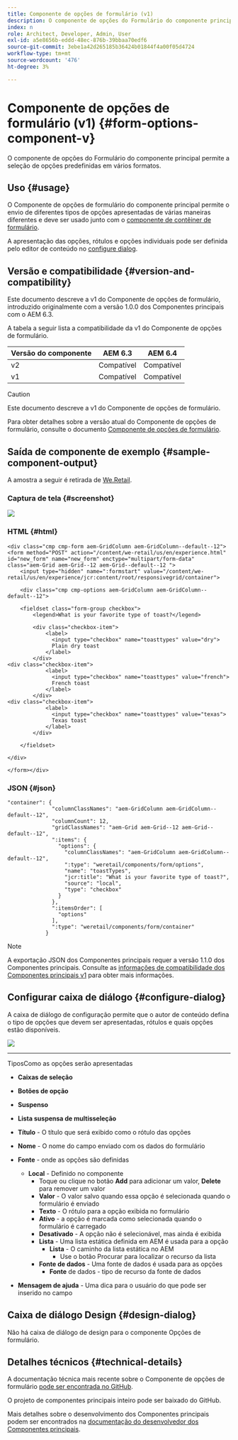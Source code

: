 ```yaml
---
title: Componente de opções de formulário (v1)
description: O componente de opções do Formulário do componente principal permite a seleção de opções predefinidas em vários formatos.
index: n
role: Architect, Developer, Admin, User
exl-id: a5e8656b-eddd-48ec-876b-39bbaa70edf6
source-git-commit: 3ebe1a42d265185b36424b01844f4a00f05d4724
workflow-type: tm+mt
source-wordcount: '476'
ht-degree: 3%

---
```


# Componente de opções de formulário (v1) {#form-options-component-v}

O componente de opções do Formulário do componente principal permite a seleção de opções predefinidas em vários formatos.

## Uso {#usage}

O Componente de opções de formulário do componente principal permite o envio de diferentes tipos de opções apresentadas de várias maneiras diferentes e deve ser usado junto com o [componente de contêiner de formulário](form-container-v1.md).

A apresentação das opções, rótulos e opções individuais pode ser definida pelo editor de conteúdo no [configure dialog](#configure-dialog).

## Versão e compatibilidade {#version-and-compatibility}

Este documento descreve a v1 do Componente de opções de formulário, introduzido originalmente com a versão 1.0.0 dos Componentes principais com o AEM 6.3.

A tabela a seguir lista a compatibilidade da v1 do Componente de opções de formulário.

| Versão do componente | AEM 6.3 | AEM 6.4 |
|--- |--- |--- |
| v2 | Compatível | Compatível |
| v1 | Compatível | Compatível |

>[!CAUTION]
>
>Este documento descreve a v1 do Componente de opções de formulário.
>
>Para obter detalhes sobre a versão atual do Componente de opções de formulário, consulte o documento [Componente de opções de formulário](/help/components/forms/form-options.md).

## Saída de componente de exemplo {#sample-component-output}

A amostra a seguir é retirada de [We.Retail](https://helpx.adobe.com/experience-manager/6-4/sites/developing/using/we-retail.html).

### Captura de tela {#screenshot}

![](/help/assets/chlimage_1-89.png)

### HTML {#html}

```
<div class="cmp cmp-form aem-GridColumn aem-GridColumn--default--12">
<form method="POST" action="/content/we-retail/us/en/experience.html" id="new_form" name="new_form" enctype="multipart/form-data" class="aem-Grid aem-Grid--12 aem-Grid--default--12 ">
    <input type="hidden" name=":formstart" value="/content/we-retail/us/en/experience/jcr:content/root/responsivegrid/container">
    
    <div class="cmp cmp-options aem-GridColumn aem-GridColumn--default--12">

    <fieldset class="form-group checkbox">
        <legend>What is your favorite type of toast?</legend>
        
        <div class="checkbox-item">
            <label>
              <input type="checkbox" name="toasttypes" value="dry">
              Plain dry toast
            </label>
        </div>
<div class="checkbox-item">
            <label>
              <input type="checkbox" name="toasttypes" value="french">
              French toast
            </label>
        </div>
<div class="checkbox-item">
            <label>
              <input type="checkbox" name="toasttypes" value="texas">
              Texas toast
            </label>
        </div>

    </fieldset>
    
</div>
    
</form></div>
```

### JSON  {#json}

```
"container": {
              "columnClassNames": "aem-GridColumn aem-GridColumn--default--12",
              "columnCount": 12,
              "gridClassNames": "aem-Grid aem-Grid--12 aem-Grid--default--12",
              ":items": {
                "options": {
                  "columnClassNames": "aem-GridColumn aem-GridColumn--default--12",
                  ":type": "weretail/components/form/options",
                  "name": "toastTypes",
                  "jcr:title": "What is your favorite type of toast?",
                  "source": "local",
                  "type": "checkbox"
                }
              },
              ":itemsOrder": [
                "options"
              ],
              ":type": "weretail/components/form/container"
            }
```

>[!NOTE]
>
>A exportação JSON dos Componentes principais requer a versão 1.1.0 dos Componentes principais. Consulte as [informações de compatibilidade dos Componentes principais v1](/help/versions.md) para obter mais informações.

## Configurar caixa de diálogo {#configure-dialog}

A caixa de diálogo de configuração permite que o autor de conteúdo defina o tipo de opções que devem ser apresentadas, rótulos e quais opções estão disponíveis.

![](/help/assets/chlimage_1-90.png)

* ****
TiposComo as opções serão apresentadas

   * **Caixas de seleção**
   * **Botões de opção**
   * **Suspenso**
   * **Lista suspensa de multisseleção**

* **Título**  - O título que será exibido como o rótulo das opções
* **Nome**  - O nome do campo enviado com os dados do formulário
* **Fonte**  - onde as opções são definidas

   * **Local**  - Definido no componente
      * Toque ou clique no botão **Add** para adicionar um valor, **Delete** para remover um valor
      * **Valor**  - O valor salvo quando essa opção é selecionada quando o formulário é enviado
      * **Texto**  - O rótulo para a opção exibida no formulário
      * **Ativo**  - a opção é marcada como selecionada quando o formulário é carregado
      * **Desativado**  - A opção não é selecionável, mas ainda é exibida
      * **Lista**  - Uma lista estática definida em AEM é usada para a opção
         * **Lista**  - O caminho da lista estática no AEM
            * Use o botão Procurar para localizar o recurso da lista
      * **Fonte de dados**  - Uma fonte de dados é usada para as opções
         * **Fonte**  de dados - tipo de recurso da fonte de dados
* **Mensagem de ajuda**  - Uma dica para o usuário do que pode ser inserido no campo

## Caixa de diálogo Design {#design-dialog}

Não há caixa de diálogo de design para o componente Opções de formulário.

## Detalhes técnicos {#technical-details}

A documentação técnica mais recente sobre o Componente de opções de formulário [pode ser encontrada no GitHub](https://github.com/adobe/aem-core-wcm-components/tree/master/content/src/content/jcr_root/apps/core/wcm/components/form/options/v1/options).

O projeto de componentes principais inteiro pode ser baixado do GitHub.

Mais detalhes sobre o desenvolvimento dos Componentes principais podem ser encontrados na [documentação do desenvolvedor dos Componentes principais](/help/developing/overview.md).
